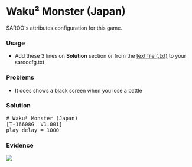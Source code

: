 # Waku² Monster (Japan)

SAROO's attributes configuration for this game.

### Usage

- Add these 3 lines on **Solution** section or from the [text file (.txt)](./config.txt) to your saroocfg.txt

### Problems

- It does shows a black screen when you lose a battle

### Solution

<pre># Waku² Monster (Japan)
[T-16608G  V1.001]
play_delay = 1000</pre>

### Evidence

[![](https://img.youtube.com/vi/8Q83xeMoNWE/0.jpg)](https://youtu.be/8Q83xeMoNWE)
